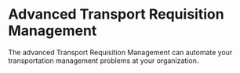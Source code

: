 # Advanced Transport Requisition Management
The advanced Transport Requisition Management can automate your transportation management problems at your organization.
